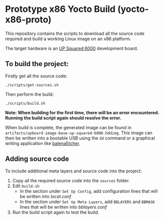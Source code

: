 Prototype x86 Yocto Build (yocto-x86-proto)
======================================
This repository contains the scripts to download all the source code required and build a working Linux image on an x86 platform.

The target hardware is an [UP Squared 6000](https://up-board.org/up-squared-6000/) development board.

To build the project:
--------------------------------------
Firstly get all the source code:

```
./scripts/get-sources.sh
```

Then perform the build:

```
./scripts/build.sh
```

**Note: When building for the first time, there will be an error encountered. Running the build script again should resolve the error.**

When build is complete, the generated image can be found in `artifacts/upboard-image-base-up-squared-6000.hddimg`. This image can then be written into a bootable USB using the `dd` command or a graphical writing application like [balenaEtcher](https://etcher.balena.io/).


Adding source code
--------------------------------------

To include additional meta layers and source code into the project:

1. Copy all the required source code into the `sources` folder.
2. Edit `build.sh`
    * In the section under `Set Up Config`, add configuration lines that will be written into *local.conf*
    * In the section under `Set Up Meta Layers`, add `BBLAYERS` and `BBMASK` lines that will be written into *bblayers.conf*
3. Run the build script again to test the build.